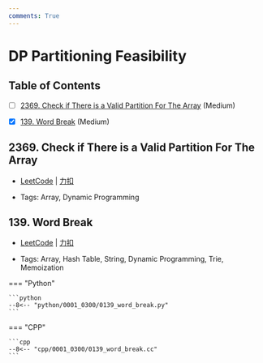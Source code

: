 ```yaml
---
comments: True
---
```


# DP Partitioning Feasibility

## Table of Contents

- [ ] [2369. Check if There is a Valid Partition For The Array](#2369-check-if-there-is-a-valid-partition-for-the-array) (Medium)
- [x] [139. Word Break](#139-word-break) (Medium)


## 2369. Check if There is a Valid Partition For The Array

-    [LeetCode](https://leetcode.com/problems/check-if-there-is-a-valid-partition-for-the-array/) | [力扣](https://leetcode.cn/problems/check-if-there-is-a-valid-partition-for-the-array/)

-   Tags: Array, Dynamic Programming



## 139. Word Break

-    [LeetCode](https://leetcode.com/problems/word-break/) | [力扣](https://leetcode.cn/problems/word-break/)

-   Tags: Array, Hash Table, String, Dynamic Programming, Trie, Memoization

=== "Python"

    ```python
    --8<-- "python/0001_0300/0139_word_break.py"
    ```

=== "CPP"

    ```cpp
    --8<-- "cpp/0001_0300/0139_word_break.cc"
    ```
